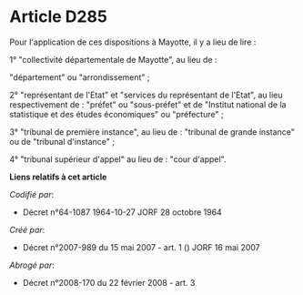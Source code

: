 # Article D285

Pour l'application de ces dispositions à Mayotte, il y a lieu de lire :

1° "collectivité départementale de Mayotte", au lieu de :

"département" ou "arrondissement" ;

2° "représentant de l'Etat" et "services du représentant de l'Etat", au lieu respectivement de : "préfet" ou "sous-préfet" et
de "Institut national de la statistique et des études économiques" ou "préfecture" ;

3° "tribunal de première instance", au lieu de : "tribunal de grande instance" ou de "tribunal d'instance" ;

4° "tribunal supérieur d'appel" au lieu de : "cour d'appel".

**Liens relatifs à cet article**

_Codifié par_:

  - Décret n°64-1087 1964-10-27 JORF 28 octobre 1964

_Créé par_:

  - Décret n°2007-989 du 15 mai 2007 - art. 1 () JORF 16 mai 2007

_Abrogé par_:

  - Décret n°2008-170 du 22 février 2008 - art. 3
